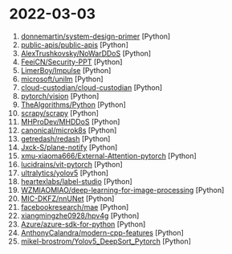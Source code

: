 # 2022-03-03

1. [donnemartin/system-design-primer](https://github.com/donnemartin/system-design-primer "Learn how to design large-scale systems. Prep for the system design interview. Includes Anki flashcards.") [Python]
2. [public-apis/public-apis](https://github.com/public-apis/public-apis "A collective list of free APIs") [Python]
3. [AlexTrushkovsky/NoWarDDoS](https://github.com/AlexTrushkovsky/NoWarDDoS "DDoS Russian websites to help Ukraine to win this hybrid war") [Python]
4. [FeeiCN/Security-PPT](https://github.com/FeeiCN/Security-PPT "大安全各领域各公司各会议分享的PPT") [Python]
5. [LimerBoy/Impulse](https://github.com/LimerBoy/Impulse "💣 Impulse Denial-of-service ToolKit") [Python]
6. [microsoft/unilm](https://github.com/microsoft/unilm "Large-scale Self-supervised Pre-training Across Tasks, Languages, and Modalities") [Python]
7. [cloud-custodian/cloud-custodian](https://github.com/cloud-custodian/cloud-custodian "Rules engine for cloud security, cost optimization, and governance, DSL in yaml for policies to query, filter, and take actions on resources") [Python]
8. [pytorch/vision](https://github.com/pytorch/vision "Datasets, Transforms and Models specific to Computer Vision") [Python]
9. [TheAlgorithms/Python](https://github.com/TheAlgorithms/Python "All Algorithms implemented in Python") [Python]
10. [scrapy/scrapy](https://github.com/scrapy/scrapy "Scrapy, a fast high-level web crawling & scraping framework for Python.") [Python]
11. [MHProDev/MHDDoS](https://github.com/MHProDev/MHDDoS "Best DDoS Attack Script Python3, Cyber Attack With 40 Methods") [Python]
12. [canonical/microk8s](https://github.com/canonical/microk8s "MicroK8s is a small, fast, single-package Kubernetes for developers, IoT and edge.") [Python]
13. [getredash/redash](https://github.com/getredash/redash "Make Your Company Data Driven. Connect to any data source, easily visualize, dashboard and share your data.") [Python]
14. [Jxck-S/plane-notify](https://github.com/Jxck-S/plane-notify "Notify If a selected plane has taken off or landed using OpenSky or ADS-B Exchange data. Compares older data to newer data to determine if a landing or takeoff has occurred. As well as nav modes, emergency squawk and resolution advisory notifications. Can output to Twitter, Discord, and Pushbullet") [Python]
15. [xmu-xiaoma666/External-Attention-pytorch](https://github.com/xmu-xiaoma666/External-Attention-pytorch "🍀 Pytorch implementation of various Attention Mechanisms, MLP, Re-parameter, Convolution, which is helpful to further understand papers.⭐⭐⭐") [Python]
16. [lucidrains/vit-pytorch](https://github.com/lucidrains/vit-pytorch "Implementation of Vision Transformer, a simple way to achieve SOTA in vision classification with only a single transformer encoder, in Pytorch") [Python]
17. [ultralytics/yolov5](https://github.com/ultralytics/yolov5 "YOLOv5 🚀 in PyTorch > ONNX > CoreML > TFLite") [Python]
18. [heartexlabs/label-studio](https://github.com/heartexlabs/label-studio "Label Studio is a multi-type data labeling and annotation tool with standardized output format") [Python]
19. [WZMIAOMIAO/deep-learning-for-image-processing](https://github.com/WZMIAOMIAO/deep-learning-for-image-processing "deep learning for image processing including classification and object-detection etc.") [Python]
20. [MIC-DKFZ/nnUNet](https://github.com/MIC-DKFZ/nnUNet "") [Python]
21. [facebookresearch/mae](https://github.com/facebookresearch/mae "PyTorch implementation of MAE https//arxiv.org/abs/2111.06377") [Python]
22. [xiangmingzhe0928/hpv4g](https://github.com/xiangmingzhe0928/hpv4g "hpv seckill 约苗 九价 疫苗秒杀 👧 💉") [Python]
23. [Azure/azure-sdk-for-python](https://github.com/Azure/azure-sdk-for-python "This repository is for active development of the Azure SDK for Python. For consumers of the SDK we recommend visiting our public developer docs at https://docs.microsoft.com/python/azure/ or our versioned developer docs at https://azure.github.io/azure-sdk-for-python.") [Python]
24. [AnthonyCalandra/modern-cpp-features](https://github.com/AnthonyCalandra/modern-cpp-features "A cheatsheet of modern C++ language and library features.") [Python]
25. [mikel-brostrom/Yolov5_DeepSort_Pytorch](https://github.com/mikel-brostrom/Yolov5_DeepSort_Pytorch "Real-time multi-object tracker using YOLO v5 and deep sort") [Python]
